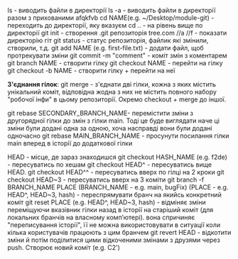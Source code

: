 ls - виводить файли в директорії
ls -a - виводить файли в директорії разом з прихованими afqkfvb
cd NAME(e.g. ~/Desktop/module-git) - переходить до директорії, яку вказуєм
cd .. - на рівень вище по директорії
git init - створення .git репозиторія
tree.com //a //f - показати директорію гіт
git status - статус репозиторія, файлик які змінили, створили, т.д.
git add NAME (e.g. first-file.txt) - додати файл, щоб протрекувати зміни
git commit -m "comment" - коміт змін з коментарем
git branch NAME - створити гілку
git checkout NAME - перейти на гілку
git checkout -b NAME - створити гілку + перейти на неї

**З'єднання гілок**:
git merge - з'єднати дві гілки, кожна з яких містить унікальний коміт, відповідна жодна з них не містить повного набору "робочої інфи" в цьому репозиторії. Окремо checkout + merge до іншої. 

git rebase SECONDARY_BRANCH_NAME- перемістити зміни з другорядної гілки до змін з гілки main. Тоді це буде виглядати наче ці зміни були додані одна за одною, хоча насправді вони були додані одночасно
git rebase MAIN_BRANCH_NAME - просунути посилання гілки main вперед в історії до додаткової гілки

HEAD - місце, де зараз знаходишся
git checkout HASH_NAME (e.g. f2de) - пересуватись по хешам
git checkout HEAD^ - пересуватись вище HEAD. 
git checkout HEAD^^ - пересуватись вверх по гілці на 2 кроки
git checkout HEAD~3 - пересуватись вверх на 3 коміти
git branch -f BRANCH_NAME PLACE (BRANCH_NAME - e.g. main, bugFix) (PLACE - e.g. HEAD^, HEAD~3, hash) - переспрямувати бранч на якийсь конкретний коміт
git reset PLACE (e.g. HEAD^, HEAD~3, hash) - відміняє зміни переміщуючи вказівник гілки назад в історії на старіший коміт (для локальних бранчів на власному комп’ютері). вона спричиняє "переписування історії", її не можна використовувати в ситуації коли кілька користувачів працюють з цим бранчем
git revert HEAD - відкотити зміни й потім поділитися цими відкоченими змінами з друзями через push. Створює новий коміт (e.g. C2')
